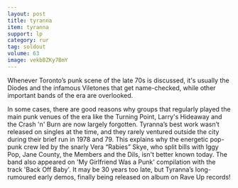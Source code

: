 ```yaml
---
layout: post
title: tyranna
item: tyranna
support: lp
category: rur
tag: soldout
volume: 63
image: vekbBZKy7BmY
---
```


Whenever Toronto&rsquo;s punk scene of the late 70s is discussed, it's usually the Diodes and the infamous Viletones that get name-checked, while other important bands of the era are overlooked.

In some cases, there are good reasons why groups that regularly played the main punk venues of the era like the Turning Point, Larry's Hideaway and the Crash 'n' Burn are now largely forgotten. Tyranna&rsquo;s best work wasn&rsquo;t released on singles at the time, and they rarely ventured outside the city during their brief run in 1978 and 79. This explains why the energetic pop-punk crew led by the snarly Vera &ldquo;Rabies&rdquo; Skye, who split bills with Iggy Pop, Jane County, the Members and the Dils, isn't better known today. The band also appeared on &#x27;My Girlfriend Was a Punk&#x27; compilation with the track &#x27;Back Off Baby&#x27;. It may be 30 years too late, but Tyranna&rsquo;s long-rumoured early demos, finally being released on album on Rave Up records!
